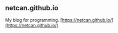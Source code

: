 ## netcan.github.io
My blog for programming. [https://netcan.github.io/](https://netcan.github.io/)
